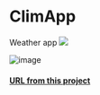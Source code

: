 # ClimApp
Weather app
<a href="weather-app-phi-vert.vercel.app" ><img src= "https://www.clipartmax.com/png/middle/234-2347009_cloud-forecast-sun-weather-icon-weather-icon.png" /></a>

![image](https://user-images.githubusercontent.com/80003324/215268354-b78b3f1f-2656-4ed8-8445-716df6830ed6.png)


<a href="weather-app-phi-vert.vercel.app"><h4>URL from this project </h4></a>

